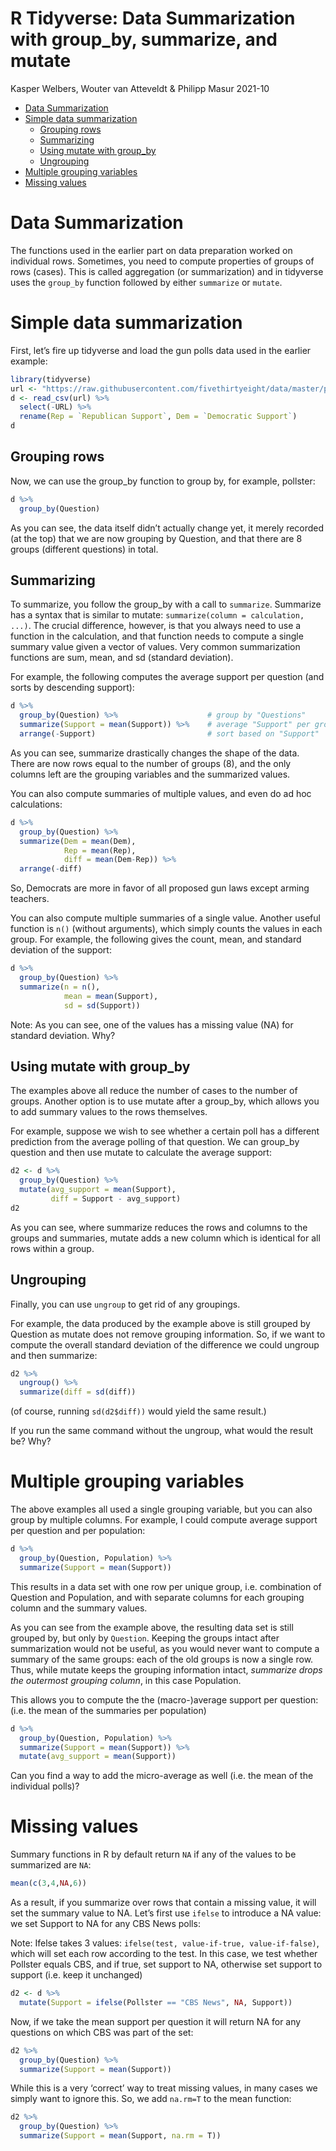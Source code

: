 R Tidyverse: Data Summarization with group\_by, summarize, and mutate
================
Kasper Welbers, Wouter van Atteveldt & Philipp Masur
2021-10

-   [Data Summarization](#data-summarization)
-   [Simple data summarization](#simple-data-summarization)
    -   [Grouping rows](#grouping-rows)
    -   [Summarizing](#summarizing)
    -   [Using mutate with group\_by](#using-mutate-with-group_by)
    -   [Ungrouping](#ungrouping)
-   [Multiple grouping variables](#multiple-grouping-variables)
-   [Missing values](#missing-values)

# Data Summarization

The functions used in the earlier part on data preparation worked on
individual rows. Sometimes, you need to compute properties of groups of
rows (cases). This is called aggregation (or summarization) and in
tidyverse uses the `group_by` function followed by either `summarize` or
`mutate`.

# Simple data summarization

First, let’s fire up tidyverse and load the gun polls data used in the
earlier example:

``` r
library(tidyverse)
url <- "https://raw.githubusercontent.com/fivethirtyeight/data/master/poll-quiz-guns/guns-polls.csv"
d <- read_csv(url) %>% 
  select(-URL) %>% 
  rename(Rep = `Republican Support`, Dem = `Democratic Support`)
d
```

## Grouping rows

Now, we can use the group\_by function to group by, for example,
pollster:

``` r
d %>% 
  group_by(Question)
```

As you can see, the data itself didn’t actually change yet, it merely
recorded (at the top) that we are now grouping by Question, and that
there are 8 groups (different questions) in total.

## Summarizing

To summarize, you follow the group\_by with a call to `summarize`.
Summarize has a syntax that is similar to mutate:
`summarize(column = calculation, ...)`. The crucial difference, however,
is that you always need to use a function in the calculation, and that
function needs to compute a single summary value given a vector of
values. Very common summarization functions are sum, mean, and sd
(standard deviation).

For example, the following computes the average support per question
(and sorts by descending support):

``` r
d %>% 
  group_by(Question) %>%                    # group by "Questions"
  summarize(Support = mean(Support)) %>%    # average "Support" per group
  arrange(-Support)                         # sort based on "Support"
```

As you can see, summarize drastically changes the shape of the data.
There are now rows equal to the number of groups (8), and the only
columns left are the grouping variables and the summarized values.

You can also compute summaries of multiple values, and even do ad hoc
calculations:

``` r
d %>% 
  group_by(Question) %>% 
  summarize(Dem = mean(Dem), 
            Rep = mean(Rep), 
            diff = mean(Dem-Rep)) %>% 
  arrange(-diff)
```

So, Democrats are more in favor of all proposed gun laws except arming
teachers.

You can also compute multiple summaries of a single value. Another
useful function is `n()` (without arguments), which simply counts the
values in each group. For example, the following gives the count, mean,
and standard deviation of the support:

``` r
d %>% 
  group_by(Question) %>% 
  summarize(n = n(),
            mean = mean(Support), 
            sd = sd(Support))
```

Note: As you can see, one of the values has a missing value (NA) for
standard deviation. Why?

## Using mutate with group\_by

The examples above all reduce the number of cases to the number of
groups. Another option is to use mutate after a group\_by, which allows
you to add summary values to the rows themselves.

For example, suppose we wish to see whether a certain poll has a
different prediction from the average polling of that question. We can
group\_by question and then use mutate to calculate the average support:

``` r
d2 <- d %>% 
  group_by(Question) %>%
  mutate(avg_support = mean(Support), 
         diff = Support - avg_support)
d2
```

As you can see, where summarize reduces the rows and columns to the
groups and summaries, mutate adds a new column which is identical for
all rows within a group.

## Ungrouping

Finally, you can use `ungroup` to get rid of any groupings.

For example, the data produced by the example above is still grouped by
Question as mutate does not remove grouping information. So, if we want
to compute the overall standard deviation of the difference we could
ungroup and then summarize:

``` r
d2 %>% 
  ungroup() %>% 
  summarize(diff = sd(diff))
```

(of course, running `sd(d2$diff))` would yield the same result.)

If you run the same command without the ungroup, what would the result
be? Why?

# Multiple grouping variables

The above examples all used a single grouping variable, but you can also
group by multiple columns. For example, I could compute average support
per question and per population:

``` r
d %>% 
  group_by(Question, Population) %>% 
  summarize(Support = mean(Support))
```

This results in a data set with one row per unique group,
i.e. combination of Question and Population, and with separate columns
for each grouping column and the summary values.

As you can see from the example above, the resulting data set is still
grouped by, but only by `Question`. Keeping the groups intact after
summarization would not be useful, as you would never want to compute a
summary of the same groups: each of the old groups is now a single row.
Thus, while mutate keeps the grouping information intact, *summarize
drops the outermost grouping column*, in this case Population.

This allows you to compute the the (macro-)average support per question:
(i.e. the mean of the summaries per population)

``` r
d %>% 
  group_by(Question, Population) %>% 
  summarize(Support = mean(Support)) %>% 
  mutate(avg_support = mean(Support))
```

Can you find a way to add the micro-average as well (i.e. the mean of
the individual polls)?

# Missing values

Summary functions in R by default return `NA` if any of the values to be
summarized are `NA`:

``` r
mean(c(3,4,NA,6))
```

As a result, if you summarize over rows that contain a missing value, it
will set the summary value to NA. Let’s first use `ifelse` to introduce
a NA value: we set Support to NA for any CBS News polls:

Note: Ifelse takes 3 values:
`ifelse(test, value-if-true, value-if-false)`, which will set each row
according to the test. In this case, we test whether Pollster equals
CBS, and if true, set support to NA, otherwise set support to support
(i.e. keep it unchanged)

``` r
d2 <- d %>% 
  mutate(Support = ifelse(Pollster == "CBS News", NA, Support))
```

Now, if we take the mean support per question it will return NA for any
questions on which CBS was part of the set:

``` r
d2 %>% 
  group_by(Question) %>% 
  summarize(Support = mean(Support))
```

While this is a very ‘correct’ way to treat missing values, in many
cases we simply want to ignore this. So, we add `na.rm=T` to the mean
function:

``` r
d2 %>% 
  group_by(Question) %>% 
  summarize(Support = mean(Support, na.rm = T))
```
